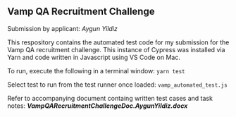 ## Vamp QA Recruitment Challenge

Submission by applicant: _Aygun Yildiz_

This respository contains the automated test code for my submission for the Vamp QA recruitment challenge. This instance of Cypress was installed via Yarn and code written in Javascript using VS Code on Mac.

To run, execute the following in a terminal window:
`yarn test`

Select test to run from the test runner once loaded:
`vamp_automated_test.js`

Refer to accompanying document containg written test cases and task notes: _**VampQARecruitmentChallengeDoc.AygunYildiz.docx**_



